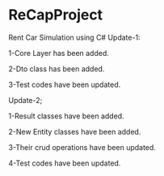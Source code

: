 # ReCapProject
Rent Car Simulation using C#
Update-1:

1-Core Layer has been added.

2-Dto class has been added.

3-Test codes have been updated.


Update-2;

1-Result classes have been added.

2-New Entity classes have been added.

3-Their crud operations have been updated.

4-Test codes have been updated.
